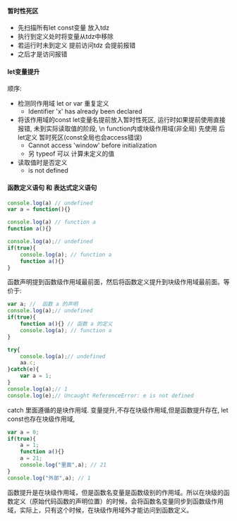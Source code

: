 #### 暂时性死区
- 先扫描所有let const变量 放入tdz
- 执行到定义处时将变量从tdz中移除
- 若运行时未到定义 提前访问tdz 会提前报错
- 之后才是访问报错

#### let变量提升
顺序: 
- 检测同作用域 let or var 重复定义
    - Identifier 'x' has already been declared
- 将该作用域的const let变量名提前放入暂时性死区, 运行时如果提前使用直接报错, 未到实际读取值的阶段, \n function内或块级作用域(非全局) 先使用 后let定义 暂时死区(const全局也会access错误)
    - Cannot access 'window' before initialization
    - 另 typeof 可以 计算未定义的值
- 读取值时是否定义
    -  is not defined

#### 函数定义语句 和 表达式定义语句
```javascript
console.log(a) // undefined
var a = function(){}
```
```javascript
console.log(a) // function a
function a(){}
```
```javascript
console.log(a);// undefined
if(true){
    console.log(a); // function a
    function a(){}
}
```
函数声明提到函数级作用域最前面，然后将函数定义提升到块级作用域最前面。等价于:
```javascript
var a; //  函数 a 的声明
console.log(a);// undefined
if(true){
    function a(){} // 函数 a 的定义
    console.log(a); // function a
}
```
```javascript
try{
    console.log(a);// undefined
    aa.c;
}catch(e){
    var a = 1;
}
console.log(a);// 1
console.log(e);// Uncaught ReferenceError: e is not defined
```
catch 里面遵循的是块作用域.
变量提升,不存在块级作用域,但是函数提升存在, let const也存在块级作用域,
```javascript
var a = 0;
if(true){
    a = 1;
    function a(){}
    a = 21;
    console.log("里面",a); // 21
}
console.log("外部",a); // 1
```
函数提升是在块级作用域，但是函数名变量是函数级别的作用域。所以在块级的函数定义（原始代码函数的声明位置）的时候，会将函数名变量同步到函数级作用域，实际上，只有这个时候，在块级作用域外才能访问到函数定义。
      